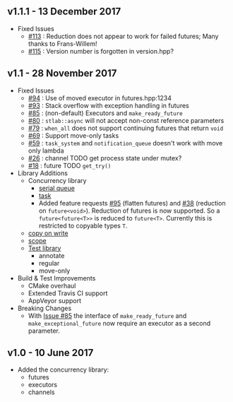 ## v1.1.1 - 13 December 2017

- Fixed Issues
   - [#113](https://github.com/stlab/libraries/issues/113) : Reduction does not appear to work for failed futures; Many thanks to Frans-Willem!
   - [#115](https://github.com/stlab/libraries/issues/115) : Version number is forgotten in version.hpp?

## v1.1 - 28 November 2017

- Fixed Issues
   - [#94](https://github.com/stlab/libraries/issues/94) : Use of moved executor in futures.hpp:1234
   - [#93](https://github.com/stlab/libraries/issues/93) : Stack overflow with exception handling in futures
   - [#85](https://github.com/stlab/libraries/issues/85) : (non-default) Executors and `make_ready_future`
   - [#80](https://github.com/stlab/libraries/issues/80) : `stlab::async` will not accept non-const reference parameters
   - [#79](https://github.com/stlab/libraries/issues/79) : `when_all` does not support continuing futures that return `void`
   - [#69](https://github.com/stlab/libraries/issues/69) : Support move-only tasks
   - [#59](https://github.com/stlab/libraries/issues/59) : `task_system` and `notification_queue` doesn't work with move only lambda
   - [#26](https://github.com/stlab/libraries/issues/26) : channel TODO get process state under mutex?
   - [#18](https://github.com/stlab/libraries/issues/18) : future TODO `get_try()`
- Library Additions
    - Concurrency library
        - [serial queue](stlab/concurrency/serial_queue.hpp)
        - [task](stlab/concurrency/task.hpp)
        - Added feature requests [#95](https://github.com/stlab/libraries/issues/95) (flatten futures) and [#38](https://github.com/stlab/libraries/issues/38) (reduction on `future<void>`). Reduction of futures is now supported. So a `future<future<T>>` is reduced to `future<T>`. Currently
this is restricted to copyable types `T`.
    - [copy on write](stlab/copy_on_write.hpp)
    - [scope](stlab/scope.hpp)
    - [Test library](stlab/test/model.hpp)
        - annotate
        - regular
        - move-only
- Build & Test Improvements
    - CMake overhaul
    - Extended Travis CI support
    - AppVeyor support
- Breaking Changes
    - With [Issue #85](https://github.com/stlab/libraries/issues/85) the interface of `make_ready_future` and 
`make_exceptional_future` now require an executor as a second parameter.

## v1.0 - 10 June 2017

- Added the concurrency library:
    - futures
    - executors
    - channels